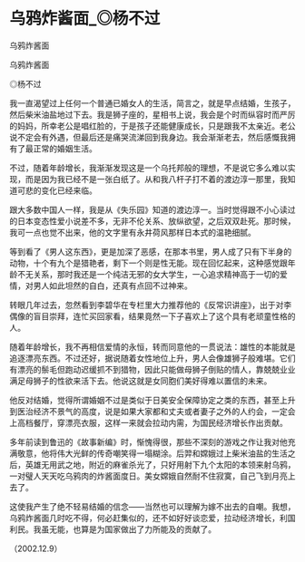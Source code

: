 # 乌鸦炸酱面_◎杨不过

乌鸦炸酱面

乌鸦炸酱面

◎杨不过

我一直渴望过上任何一个普通已婚女人的生活，简言之，就是早点结婚，生孩子，然后柴米油盐地过下去。我是狮子座的，星相书上说，我会是个时而纵容时而严厉的妈妈，所幸老公是唱红脸的，于是孩子还能健康成长，只是跟我不太亲近。老公说不定会有外遇，但最后还是痛哭流涕回到我身边。我会渐渐老去，然后感慨我拥有了最正常的婚姻生活。

不过，随着年龄增长，我渐渐发现这是一个乌托邦般的理想，不是说它多么难以实现，而是因为我已经不是一张白纸了。从和我八杆子打不着的渡边淳一那里，我知道可悲的变化已经来临。

跟大多数中国人一样，我是从《失乐园》知道的渡边淳一。当时觉得跟不小心读过的日本变态性爱小说差不多，无非不伦关系、放纵欲望，之后双双赴死。那时候，我可一点也觉不出来，他的文字里有永井荷风那样日本式的温艳细腻。

等到看了《男人这东西》，更是加深了恶感，在那本书里，男人成了只有下半身的动物，十个有九个是猎艳者，剩下一个则是性无能。现在回忆起来，这种感觉跟年龄不无关系，那时我还是一个纯洁无邪的女大学生，一心追求精神高于一切的爱情，对男人如此坦然的自白，还真有点回不过神来。

转眼几年过去，忽然看到李碧华在专栏里大力推荐他的《反常识讲座》，出于对李偶像的盲目崇拜，连忙买回家看，结果竟然一下子喜欢上了这个具有老顽童性格的人。

随着年龄增长，我不再相信爱情的永恒，转而同意他的一贯说法：雄性的本能就是追逐漂亮东西。不过还好，据说随着女性地位上升，男人会像雄狮子般难堪。它们有漂亮的鬃毛但跑动迟缓抓不到猎物，因此只能做母狮子倒贴的情人，靠兢兢业业满足母狮子的性欲来活下去。他说这就是女同胞们美好得难以置信的未来。

他反对结婚，觉得所谓婚姻不过是类似于日美安全保障协定之类的东西，甚至上升到医治经济不景气的高度，说是如果大家都和丈夫或者妻子之外的人约会，一定会上高档餐厅，穿漂亮衣服，这样一来就会拉动内需，为国民经济增长作出贡献。

多年前读到鲁迅的《故事新编》时，惭愧得很，那些不深刻的游戏之作让我对他充满敬意，他将伟大光鲜的传奇嘲笑得一塌糊涂。后羿和嫦娥过上柴米油盐的生活之后，英雄无用武之地，附近的麻雀杀光了，只好用射下九个太阳的本领来射乌鸦，一对璧人天天吃乌鸦肉的炸酱面度日。美女嫦娥自然耐不住寂寞，自己飞到月亮上去了。

这使我产生了绝不轻易结婚的信念——当然也可以理解为嫁不出去的自嘲。我想，乌鸦炸酱面几时吃不得，何必赶集似的，还不如好好谈恋爱，拉动经济增长，利国利民。我虽无能，也算是为国家做出了力所能及的贡献了。

（2002.12.9）